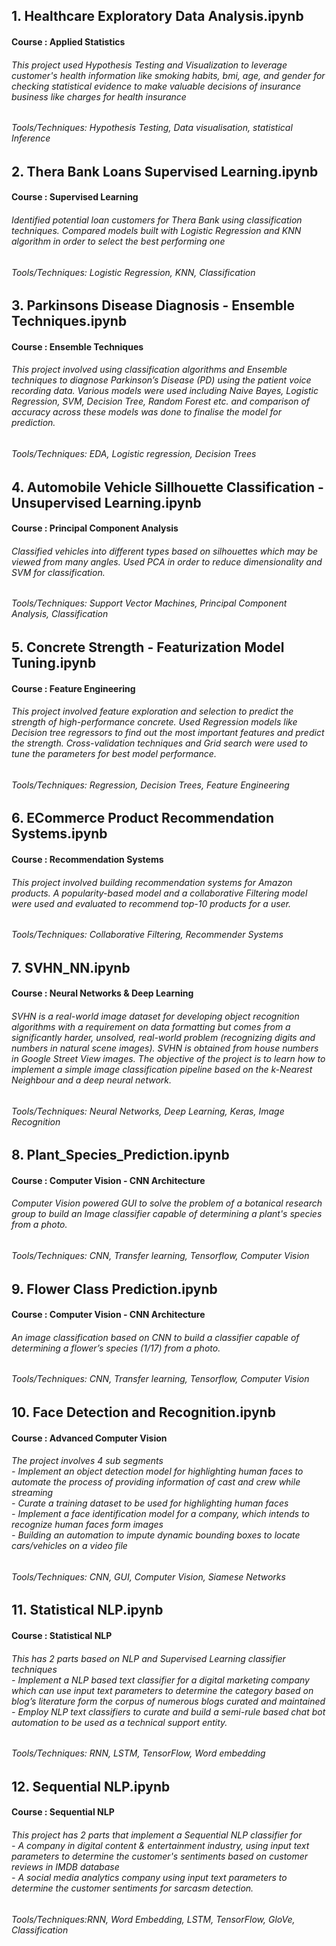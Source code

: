 <h2>1. Healthcare Exploratory Data Analysis.ipynb
<h4>Course : Applied Statistics
<h6>This project used Hypothesis Testing and Visualization to leverage customer's health information like smoking habits, bmi, age, and gender for checking statistical evidence to make valuable decisions of insurance business like charges for health insurance</h6>
<h6>Tools/Techniques: Hypothesis Testing, Data visualisation, statistical Inference


<h2>2. Thera Bank Loans Supervised Learning.ipynb
<h4>Course : Supervised Learning
<h6>Identified potential loan customers for Thera Bank using classification techniques. Compared models built with Logistic Regression and KNN algorithm in order to select the best performing one
<h6>Tools/Techniques: Logistic Regression, KNN, Classification

 
<h2>3. Parkinsons Disease Diagnosis - Ensemble Techniques.ipynb
<h4>Course : Ensemble Techniques
<h6>This project involved using classification algorithms and Ensemble techniques to diagnose Parkinson’s Disease (PD) using the patient voice recording data. Various models were used including Naive Bayes, Logistic Regression, SVM, Decision Tree, Random Forest etc. and comparison of accuracy across these models was done to finalise the model for prediction.
<h6>Tools/Techniques: EDA, Logistic regression, Decision Trees
  
<h2>4. Automobile Vehicle Sillhouette Classification - Unsupervised Learning.ipynb
<h4>Course : Principal Component Analysis
<h6>Classified vehicles into different types based on silhouettes which may be viewed from many angles. Used PCA in order to reduce dimensionality and SVM for classification.
<h6>Tools/Techniques: Support Vector Machines, Principal Component Analysis, Classification

<h2>5. Concrete Strength - Featurization Model Tuning.ipynb
<h4>Course : Feature Engineering
<h6>This project involved feature exploration and selection to predict the strength of high-performance concrete. Used Regression models like Decision tree regressors to find out the most important features and predict the strength. Cross-validation techniques and Grid search were used to tune the parameters for best model performance.
<h6>Tools/Techniques: Regression, Decision Trees, Feature Engineering

<h2>6. ECommerce Product Recommendation Systems.ipynb
<h4>Course : Recommendation Systems
<h6>This project involved building recommendation systems for Amazon products. A popularity-based model and a collaborative Filtering model were used and evaluated to recommend top-10 products for a user.
<h6>Tools/Techniques: Collaborative Filtering, Recommender Systems

<h2>7. SVHN_NN.ipynb
<h4>Course : Neural Networks & Deep Learning
<h6>SVHN is a real-world image dataset for developing object recognition algorithms with a requirement on data formatting but comes from a significantly harder, unsolved, real-world problem (recognizing digits and numbers in natural scene images). SVHN is obtained from house numbers in Google Street View images. The objective of the project is to learn how to implement a simple image classification pipeline based on the k-Nearest Neighbour and a deep neural network.
<h6>Tools/Techniques: Neural Networks, Deep Learning, Keras, Image Recognition

<h2>8. Plant_Species_Prediction.ipynb
<h4>Course : Computer Vision - CNN Architecture
<h6>Computer Vision powered GUI to solve the problem of a botanical research group to build an Image classifier capable of determining a plant's species from a photo.
<h6>Tools/Techniques: CNN, Transfer learning, Tensorflow, Computer Vision

<h2>9. Flower Class Prediction.ipynb
<h4>Course : Computer Vision - CNN Architecture
<h6>An image classification based on CNN to build a classifier capable of determining a flower’s species (1/17) from a photo.
<h6>Tools/Techniques: CNN, Transfer learning, Tensorflow, Computer Vision

<h2>10. Face Detection and Recognition.ipynb
<h4>Course : Advanced Computer Vision
<h6>The project involves 4 sub segments<br>
- Implement an object detection model for highlighting human faces to automate the process of providing information of cast and crew while streaming<br>
- Curate a training dataset to be used for highlighting human faces<br>
- Implement a face identification model for a company, which intends to recognize human faces form images<br>
- Building an automation to impute dynamic bounding boxes to locate cars/vehicles on a video file<br>
<h6>Tools/Techniques: CNN, GUI, Computer Vision, Siamese Networks
 
<h2>11. Statistical NLP.ipynb
<h4>Course : Statistical NLP
<h6>This has 2 parts based on NLP and Supervised Learning classifier techniques<br>
 - Implement a NLP based text classifier for a digital marketing company which can use input text parameters to determine the category based on blog’s literature form the corpus of numerous blogs curated and maintained<br>
 - Employ NLP text classifiers to curate and build a semi-rule based chat bot automation to be used as a technical support entity.
<h6>Tools/Techniques: RNN, LSTM, TensorFlow, Word embedding
 
<h2>12. Sequential NLP.ipynb
<h4>Course : Sequential NLP
<h6>This project has 2 parts that implement a Sequential NLP classifier for<br>
- A company in digital content & entertainment industry, using input text parameters to determine the customer's sentiments based on customer reviews in IMDB database<br>
- A social media analytics company using input text parameters to determine the customer sentiments for sarcasm detection.
<h6>Tools/Techniques:RNN, Word Embedding, LSTM, TensorFlow, GloVe, Classification
